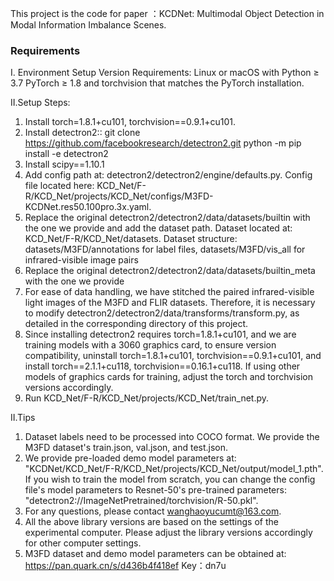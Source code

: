 This project is the code for paper ：KCDNet: Multimodal Object Detection in Modal Information Imbalance Scenes.
### Requirements
I. Environment Setup
Version Requirements:
Linux or macOS with Python ≥ 3.7
PyTorch ≥ 1.8 and torchvision that matches the PyTorch installation.

II.Setup Steps:
1. Install torch=1.8.1+cu101, torchvision==0.9.1+cu101.
2. Install detectron2:: 
git clone https://github.com/facebookresearch/detectron2.git
python -m pip install -e detectron2
3. Install scipy==1.10.1
4. Add config path at: detectron2/detectron2/engine/defaults.py. Config file located here: KCD_Net/F-R/KCD_Net/projects/KCD_Net/configs/M3FD-KCDNet.res50.100pro.3x.yaml.
5. Replace the original detectron2/detectron2/data/datasets/builtin with the one we provide and add the dataset path. Dataset located at: KCD_Net/F-R/KCD_Net/datasets. Dataset structure: datasets/M3FD/annotations for label files, datasets/M3FD/vis_all for infrared-visible image pairs
6. Replace the original detectron2/detectron2/data/datasets/builtin_meta with the one we provide
7. For ease of data handling, we have stitched the paired infrared-visible light images of the M3FD and FLIR datasets. Therefore, it is necessary to modify detectron2/detectron2/data/transforms/transform.py, as detailed in the corresponding directory of this project.
8. Since installing detectron2 requires torch=1.8.1+cu101, and we are training models with a 3060 graphics card, to ensure version compatibility, uninstall torch=1.8.1+cu101, torchvision==0.9.1+cu101, and install torch==2.1.1+cu118, torchvision==0.16.1+cu118. If using other models of graphics cards for training, adjust the torch and torchvision versions accordingly.
9. Run KCD_Net/F-R/KCD_Net/projects/KCD_Net/train_net.py.

II.Tips
1. Dataset labels need to be processed into COCO format. We provide the M3FD dataset's train.json, val.json, and test.json.
2. We provide pre-loaded demo model parameters at: "KCDNet/KCD_Net/F-R/KCD_Net/projects/KCD_Net/output/model_1.pth". If you wish to train the model from scratch, you can change the config file's model parameters to Resnet-50's pre-trained parameters: "detectron2://ImageNetPretrained/torchvision/R-50.pkl".
3. For any questions, please contact wanghaoyucumt@163.com.
4. All the above library versions are based on the settings of the experimental computer. Please adjust the library versions accordingly for other computer settings.
5. M3FD dataset and demo model parameters can be obtained at: https://pan.quark.cn/s/d436b4f418ef    Key：dn7u
